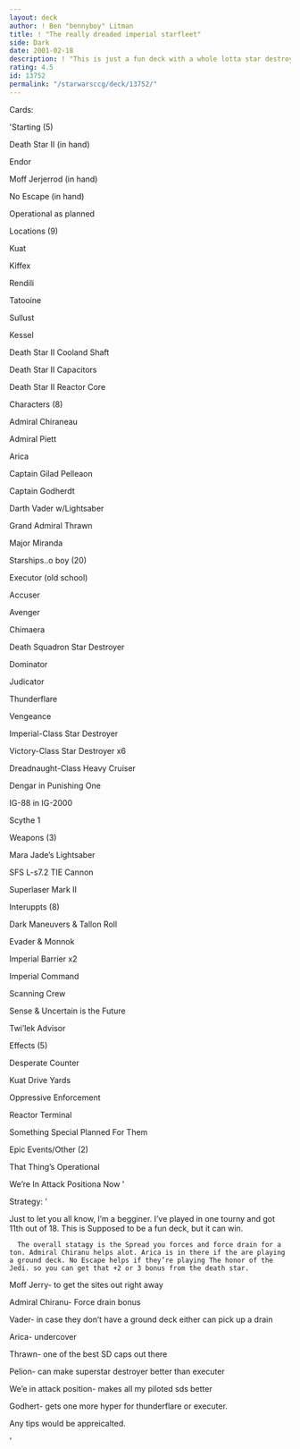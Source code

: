```yaml
---
layout: deck
author: ! Ben "bennyboy" Litman
title: ! "The really dreaded imperial starfleet"
side: Dark
date: 2001-02-18
description: ! "This is just a fun deck with a whole lotta star destroyers. I’ve been playing for only a year and spent $400 total. This is the the end result of all my cards."
rating: 4.5
id: 13752
permalink: "/starwarsccg/deck/13752/"
---
```

Cards: 

'Starting (5)

Death Star II (in hand)

Endor

Moff Jerjerrod (in hand)

No Escape (in hand)

Operational as planned


Locations (9)

Kuat

Kiffex

Rendili

Tatooine

Sullust

Kessel

Death Star II Cooland Shaft

Death Star II Capacitors

Death Star II Reactor Core


Characters (8)

Admiral Chiraneau

Admiral Piett

Arica

Captain Gilad Pelleaon

Captain Godherdt

Darth Vader w/Lightsaber

Grand Admiral Thrawn

Major Miranda


Starships..o boy (20)

Executor (old school)

Accuser

Avenger

Chimaera

Death Squadron Star Destroyer

Dominator

Judicator

Thunderflare

Vengeance

Imperial-Class Star Destroyer

Victory-Class Star Destroyer x6

Dreadnaught-Class Heavy Cruiser

Dengar in Punishing One

IG-88 in IG-2000

Scythe 1


Weapons (3)

Mara Jade’s Lightsaber

SFS L-s7.2 TIE Cannon

Superlaser Mark II


Interuppts (8)

Dark Maneuvers & Tallon Roll

Evader & Monnok

Imperial Barrier x2

Imperial Command

Scanning Crew

Sense & Uncertain is the Future

Twi’lek Advisor


Effects (5)

Desperate Counter

Kuat Drive Yards

Oppressive Enforcement

Reactor Terminal

Something Special Planned For Them


Epic Events/Other (2)

That Thing’s Operational

We’re In Attack Positiona Now '

Strategy: '

Just to let you all know, I’m a begginer. I’ve played in one tourny and got 11th out of 18. This is Supposed to be a fun deck, but it can win.


      The overall statagy is the Spread you forces and force drain for a ton. Admiral Chiranu helps alot. Arica is in there if the are playing a ground deck. No Escape helps if they’re playing The honor of the Jedi. so you can get that +2 or 3 bonus from the death star. 


Moff Jerry- to get the sites out right away

Admiral Chiranu- Force drain bonus

Vader- in case they don’t have a ground deck either can  pick up a drain

Arica- undercover

Thrawn- one of the best SD caps out there

Pelion- can make superstar destroyer better than executer

We’e in attack position- makes all my piloted sds better

Godhert- gets one more hyper for thunderflare or executer.



Any tips would be appreicalted.


'
